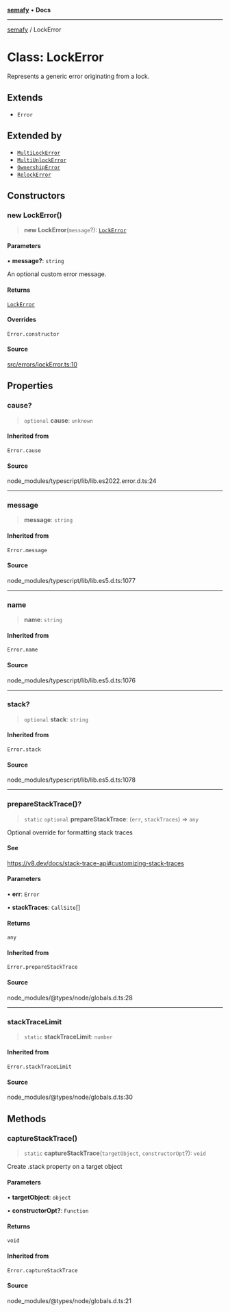 [**semafy**](../README.md) • **Docs**

***

[semafy](../globals.md) / LockError

# Class: LockError

Represents a generic error originating from a lock.

## Extends

- `Error`

## Extended by

- [`MultiLockError`](MultiLockError.md)
- [`MultiUnlockError`](MultiUnlockError.md)
- [`OwnershipError`](OwnershipError.md)
- [`RelockError`](RelockError.md)

## Constructors

### new LockError()

> **new LockError**(`message`?): [`LockError`](LockError.md)

#### Parameters

• **message?**: `string`

An optional custom error message.

#### Returns

[`LockError`](LockError.md)

#### Overrides

`Error.constructor`

#### Source

[src/errors/lockError.ts:10](https://github.com/havelessbemore/semafy/blob/c1d56be99a331ecbe5fe1625f5e190ff01b04eee/src/errors/lockError.ts#L10)

## Properties

### cause?

> `optional` **cause**: `unknown`

#### Inherited from

`Error.cause`

#### Source

node\_modules/typescript/lib/lib.es2022.error.d.ts:24

***

### message

> **message**: `string`

#### Inherited from

`Error.message`

#### Source

node\_modules/typescript/lib/lib.es5.d.ts:1077

***

### name

> **name**: `string`

#### Inherited from

`Error.name`

#### Source

node\_modules/typescript/lib/lib.es5.d.ts:1076

***

### stack?

> `optional` **stack**: `string`

#### Inherited from

`Error.stack`

#### Source

node\_modules/typescript/lib/lib.es5.d.ts:1078

***

### prepareStackTrace()?

> `static` `optional` **prepareStackTrace**: (`err`, `stackTraces`) => `any`

Optional override for formatting stack traces

#### See

https://v8.dev/docs/stack-trace-api#customizing-stack-traces

#### Parameters

• **err**: `Error`

• **stackTraces**: `CallSite`[]

#### Returns

`any`

#### Inherited from

`Error.prepareStackTrace`

#### Source

node\_modules/@types/node/globals.d.ts:28

***

### stackTraceLimit

> `static` **stackTraceLimit**: `number`

#### Inherited from

`Error.stackTraceLimit`

#### Source

node\_modules/@types/node/globals.d.ts:30

## Methods

### captureStackTrace()

> `static` **captureStackTrace**(`targetObject`, `constructorOpt`?): `void`

Create .stack property on a target object

#### Parameters

• **targetObject**: `object`

• **constructorOpt?**: `Function`

#### Returns

`void`

#### Inherited from

`Error.captureStackTrace`

#### Source

node\_modules/@types/node/globals.d.ts:21
